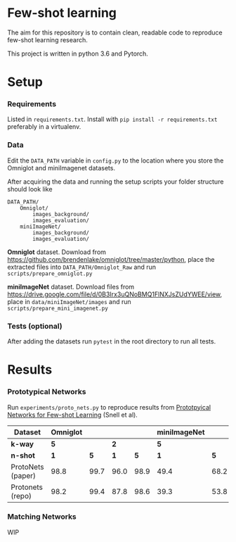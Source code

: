 # Few-shot learning

The aim for this repository is to contain clean, readable code to
reproduce few-shot learning research.

This project is written in python 3.6 and Pytorch.

# Setup
### Requirements

Listed in `requirements.txt`. Install with `pip install -r
requirements.txt` preferably in a virtualenv.

### Data
Edit the `DATA_PATH` variable in `config.py` to the location where
you store the Omniglot and miniImagenet datasets.

After acquiring the
data and running the setup scripts your folder structure should look
like
```
DATA_PATH/
    Omniglot/
        images_background/
        images_evaluation/
    miniImageNet/
        images_background/
        images_evaluation/
```

**Omniglot** dataset. Download from https://github.com/brendenlake/omniglot/tree/master/python,
place the extracted files into `DATA_PATH/Omniglot_Raw` and run
`scripts/prepare_omniglot.py`

**miniImageNet** dataset. Download files from
https://drive.google.com/file/d/0B3Irx3uQNoBMQ1FlNXJsZUdYWEE/view,
place in `data/miniImageNet/images` and run `scripts/prepare_mini_imagenet.py`

### Tests (optional)

After adding the datasets run `pytest` in the root directory to run
all tests.

# Results
### Prototypical Networks

Run `experiments/proto_nets.py` to reproduce results from [Prototpyical
Networks for Few-shot Learning](https://arxiv.org/pdf/1703.05175.pdf)
(Snell et al).

| Dataset           | Omniglot |     |     |     | miniImageNet|     |
|-------------------|----------|-----|-----|-----|-------------|-----|
| **k-way**         | **5**    |     |**2**|     | **5**       |     |
| **n-shot**        | **1**    |**5**|**1**|**5**| **1**       |**5**|
| ProtoNets (paper) | 98.8     |99.7 |96.0 |98.9 | 49.4        |68.2 |
| Protonets (repo)  | 98.2     |99.4 |87.8 |98.6 | 39.3        |53.8 |

### Matching Networks

WIP